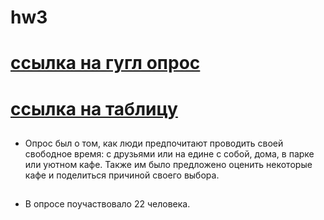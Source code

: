 # hw3
# [ссылка на гугл опрос](https://docs.google.com/forms/d/1IaMx5M4HSWxSQr0oiYuv8tGwbl_tpez8r3Tt6nU5150/edit?usp=sharing)
# [ссылка на таблицу](https://docs.google.com/spreadsheets/d/1Z5rsPTaW_mgk4ZTnUQ--bazFN6lamfKLA7787My3nFg/edit?usp=sharing)
## 
+ Опрос был о том, как люди предпочитают проводить своей свободное время: с друзьями или на едине с собой, дома, в парке или уютном кафе. Также им было предложено оценить некоторые кафе и поделиться причиной своего выбора.
## 
+ В опросе поучаствовало 22 человека. 
